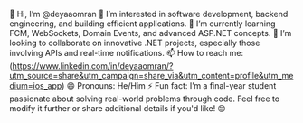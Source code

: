 👋 Hi, I’m @deyaaomran
👀 I’m interested in software development, backend engineering, and building efficient applications.
🌱 I’m currently learning FCM, WebSockets, Domain Events, and advanced ASP.NET concepts.
💞️ I’m looking to collaborate on innovative .NET projects, especially those involving APIs and real-time notifications.
📫 How to reach me: (https://www.linkedin.com/in/deyaaomran/?utm_source=share&utm_campaign=share_via&utm_content=profile&utm_medium=ios_app)
😄 Pronouns: He/Him
⚡ Fun fact: I’m a final-year student passionate about solving real-world problems through code.
Feel free to modify it further or share additional details if you'd like! 😊

